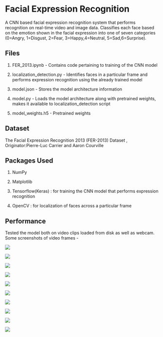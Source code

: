 # Facial Expression Recognition 
A CNN based facial expression recognition system that performs recognition on real-time video and image data. 
Classifies each face based on the emotion shown in the facial expression into one of seven categories (0=Angry, 1=Disgust, 2=Fear, 3=Happy,4=Neutral, 5=Sad,6=Surprise).

## Files
1) FER_2013.ipynb - Contains code pertaining to training of the CNN model

2) localization_detection.py - Identifies faces in a particular frame and performs expression recognition using the already trained model

3) model.json - Stores the model architecture information

4) model.py - Loads the model architecture along with pretrained weights, makes it available to localization_detection script

5) model_weights.h5 - Pretrained weights


## Dataset 

The Facial Expression Recognition 2013 (FER-2013) Dataset
, Originator:Pierre-Luc Carrier and Aaron Courville

## Packages Used

1) NumPy


2) Matplotlib

3) Tensorflow(Keras) : for training the CNN model that performs expression recognition

4) OpenCV : for localization of faces across a particular frame

## Performance 

Tested the model both on video clips loaded from disk as well as webcam. Some screenshots of video frames - 


![](Screenshots/Capture_1.PNG)

![](Screenshots/Capture_2.PNG)

![](Screenshots/Capture_3.PNG)

![](Screenshots/Capture_4.PNG)

![](Screenshots/Capture_5.PNG)

![](Screenshots/Capture_6.PNG)

![](Screenshots/Capture_7.PNG)

![](Screenshots/Capture_8.PNG)

![](Screenshots/Capture_9.PNG)

![](Screenshots/Capture_10.PNG)

